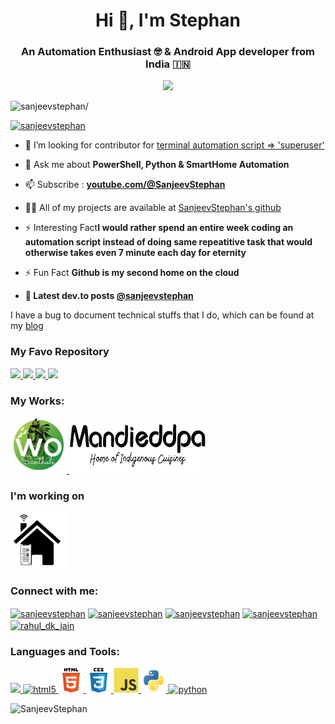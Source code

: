 <h1 align="center">Hi 👋, I'm Stephan</h1>

<h3 align="center">An Automation Enthusiast 🤓 & Android App developer from India 🇮🇳</h3>
<p align="center">
    <a href="https://www.youtube.com/@SanjeevStephan?sub_confirmation=1">
        <img src="https://img.shields.io/badge/YouTube-FF0000?style=for-the-badge&logo=youtube&logoColor=white">
    </a>
 </p>
 
<p align="left"> <img src=https://komarev.com/ghpvc/?username=sanjeevstephan alt=sanjeevstephan/> </p>

<p align="left"> <a href="https://twitter.com/sanjeevstephan" target="blank"><img src="https://img.shields.io/twitter/follow/sanjeevstephan?logo=twitter&style=for-the-badge" alt="sanjeevstephan" /></a> </p>




- 🤔 I’m looking for contributor for [terminal automation script => 'superuser'](https://github.com/SanjeevStephan/superuser)

- 💬 Ask me about **PowerShell, Python & SmartHome Automation**

- 📫 Subscribe : **[youtube.com/@SanjeevStephan](https://www.youtube.com/@SanjeevStephan?sub_confirmation=1)**  

- 👨‍💻 All of my projects are available at [SanjeevStephan's github](https://sanjeevstephan.github.io/)

- ⚡ Interesting Fact**I would rather spend an entire week coding an automation script instead of doing same repeatitive task that would otherwise takes even 7 minute each day for eternity**

- ⚡ Fun Fact  **Github is my second home on the cloud**
- **📕 Latest dev.to posts [@sanjeevstephan](https://dev.to/sanjeevstephan)**

I have a bug to document technical stuffs that I do, which can be found at my [blog](https://sanjeevstephan.github.io/docs)

<h3 align="left">My Favo Repository</h3>
<p align="left">
     <a href="https://www.youtube.com/@SanjeevStephan?sub_confirmation=1">
        <img src="https://img.shields.io/badge/Android-3DDC84?style=for-the-badge&logo=android&logoColor=white">
    </a>    
     <a href="https://www.youtube.com/@SanjeevStephan?sub_confirmation=1">
        <img src="https://img.shields.io/badge/Linux-FCC624?style=for-the-badge&logo=linux&logoColor=black">
    </a>   
     <a href="https://www.youtube.com/@SanjeevStephan?sub_confirmation=1">
        <img src="https://img.shields.io/badge/Python-3776AB?style=for-the-badge&logo=python&logoColor=white">
    </a>    
    <a href="https://www.youtube.com/@SanjeevStephan?sub_confirmation=1">
        <img src="https://img.shields.io/badge/Windows-0078D6?style=for-the-badge&logo=windows&logoColor=white">
    </a>   
</p>

<h3 align="left">My Works:</h3>
<p align="left">
    <a href="https://wosanthali.github.io/" target="_blank"> <img src="assets/WoSanthali.png" alt="html5" width="90" height="90"/> </a>
    <a href="https://mandieddpa.github.io/" target="_blank"> <img src="assets/mandieddpa.png" alt="css3" width="220" height="90"/> </a>
 </p>

<h3 align="left">I'm working on</h3>
<p align="left">
    <a href="https://ctsmarthome.github.io/" target="_blank"> <img src="assets/ctSmarthome.png" alt="html5" width="90" height="90"/> </a>
 </p>

</p>

<h3 align="left">Connect with me:</h3>
<p align="left">
<a href="https://codepen.io/sanjeevstephan" target="blank"><img align="center" src="https://cdn.jsdelivr.net/npm/simple-icons@3.0.1/icons/codepen.svg" alt="sanjeevstephan" height="30" width="40" /></a>
<a href="https://dev.to/sanjeevstephan" target="blank"><img align="center" src="https://cdn.jsdelivr.net/npm/simple-icons@3.0.1/icons/dev-dot-to.svg" alt="sanjeevstephan" height="30" width="40" /></a>
<a href="https://twitter.com/sanjeevstephan" target="blank"><img align="center" src="https://cdn.jsdelivr.net/npm/simple-icons@3.0.1/icons/twitter.svg" alt="sanjeevstephan" height="30" width="40" /></a>
<a href="https://linkedin.com/in/sanjeevstephan" target="blank"><img align="center" src="https://cdn.jsdelivr.net/npm/simple-icons@3.0.1/icons/linkedin.svg" alt="sanjeevstephan" height="30" width="40" /></a>
<a href="https://instagram.com/sanjeevstephan" target="blank"><img align="center" src="https://cdn.jsdelivr.net/npm/simple-icons@3.0.1/icons/instagram.svg" alt="rahul_dk_jain" height="30" width="40" /></a>
</p>


<!-- BLOG-POST-LIST:START 
- [How I improved my GitHub profile?](https://dev.to/sanjeevstephan/how-i-improved-my-github-profile-480c)
- [Awesome FrontendMasters course resources](https://dev.to/sanjeevstephan/awesome-frontendmasters-course-resources-1gj2)
- [How to start and promote your open-source project?](https://dev.to/sanjeevstephan/how-to-start-and-promote-your-open-source-project-3ebp)
- [How to gain 1000+ stars on an open-source project quickly?](https://dev.to/sanjeevstephan/how-my-project-repo-reached-200-stars-in-less-than-36-hours-on-github-2l15)
<!-- BLOG-POST-LIST:END -->

<h3 align="left">Languages and Tools:</h3>
<p align="left">   
    <a href="https://www.w3.org/html/" target="_blank"> 
        <img src="https://img.icons8.com/color/48/null/android-os.png"/> 
    </a>
    <a href="https://www.w3.org/html/" target="_blank"> 
        <img src="https://cdn.jsdelivr.net/npm/simple-icons@3.0.1/icons/arduino.svg" alt="html5" width="40" height="40"/> 
    </a>
    <a href="https://www.w3.org/html/" target="_blank"> 
        <img src="https://raw.githubusercontent.com/devicons/devicon/master/icons/html5/html5-original-wordmark.svg" alt="html5" width="40" height="40"/> 
    </a>
    <a href="https://www.w3.org/html/" target="_blank"> 
         <img src="https://raw.githubusercontent.com/devicons/devicon/master/icons/css3/css3-original-wordmark.svg" alt="css3" width="40" height="40"/> 
    </a>
    <a href="https://developer.mozilla.org/en-US/docs/Web/JavaScript" target="_blank"> 
        <img src="https://raw.githubusercontent.com/devicons/devicon/master/icons/javascript/javascript-original.svg" alt="javascript" width="40" height="40"/> 
    </a>
    <a href="https://www.python.org" target="_blank"> 
        <img src="https://raw.githubusercontent.com/devicons/devicon/master/icons/python/python-original.svg" alt="python" width="40" height="40"/> 
    </a>
    <a href="https://www.python.org" target="_blank"> 
        <img src="https://cdn.jsdelivr.net/npm/simple-icons@3.0.1/icons/powershell.svg" alt="python" width="40" height="40"/> 
    </a>

  </p>


<p align="left"> <img src=https://github-readme-stats.vercel.app/api?username=SanjeevStephan&show_icons=true alt=SanjeevStephan /> </p>
